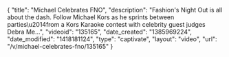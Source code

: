 {
    "title": "Michael Celebrates FNO",
    "description": "Fashion's Night Out is all about the dash. Follow Michael Kors as he sprints between parties\u2014from a Kors Karaoke contest with celebrity guest judges Debra Me...",
    "videoid": "135165",
    "date_created": "1385969224",
    "date_modified": "1418181124",
    "type": "captivate",
    "layout": "video",
    "url": "\/v\/michael-celebrates-fno\/135165"
}